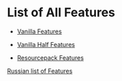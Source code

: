 # List of All Features

* [Vanilla Features](features_vanilla)
* [Vanilla Half Features](features_vanilla_half)

* [Resourcepack Features](features_resourcepack)

[Russian list of Features](md/ru/README.md)
